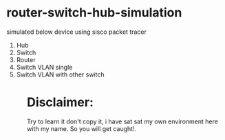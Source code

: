 # router-switch-hub-simulation
simulated below device using sisco packet tracer

<ol>
<li> Hub</li>
<li> Switch</li>
<li> Router </li>

<li> Switch VLAN single</li>
<li> Switch VLAN with other switch </li>
<ol>

# Disclaimer: 
Try to learn it don't copy it, i have sat
sat my own environment here with my name.
So you will get caught!.
